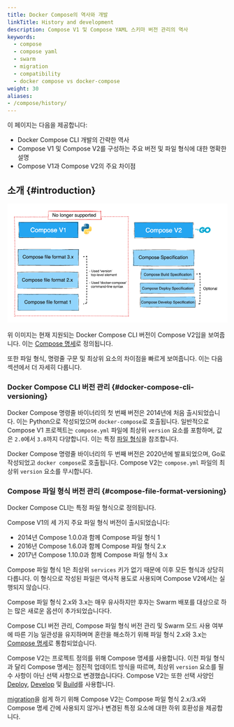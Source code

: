 ```yaml
---
title: Docker Compose의 역사와 개발
linkTitle: History and development
description: Compose V1 및 Compose YAML 스키마 버전 관리의 역사
keywords:
  - compose
  - compose yaml
  - swarm
  - migration
  - compatibility
  - docker compose vs docker-compose
weight: 30
aliases:
- /compose/history/
---
```


이 페이지는 다음을 제공합니다:
 - Docker Compose CLI 개발의 간략한 역사
 - Compose V1 및 Compose V2를 구성하는 주요 버전 및 파일 형식에 대한 명확한 설명
 - Compose V1과 Compose V2의 주요 차이점

## 소개 {#introduction}

![Compose V1과 Compose V2의 주요 차이점을 보여주는 이미지](../images/v1-versus-v2.png)

위 이미지는 현재 지원되는 Docker Compose CLI 버전이 Compose V2임을 보여줍니다. 이는 [Compose 명세](/reference/compose-file/_index.md)로 정의됩니다.

또한 파일 형식, 명령줄 구문 및 최상위 요소의 차이점을 빠르게 보여줍니다. 이는 다음 섹션에서 더 자세히 다룹니다.

### Docker Compose CLI 버전 관리 {#docker-compose-cli-versioning}

Docker Compose 명령줄 바이너리의 첫 번째 버전은 2014년에 처음 출시되었습니다. 이는 Python으로 작성되었으며 `docker-compose`로 호출됩니다.
일반적으로 Compose V1 프로젝트는 `compose.yml` 파일에 최상위 `version` 요소를 포함하며, 값은 `2.0`에서 `3.8`까지 다양합니다. 이는 특정 [파일 형식](#compose-file-format-versioning)을 참조합니다.

Docker Compose 명령줄 바이너리의 두 번째 버전은 2020년에 발표되었으며, Go로 작성되었고 `docker compose`로 호출됩니다.
Compose V2는 `compose.yml` 파일의 최상위 `version` 요소를 무시합니다.

### Compose 파일 형식 버전 관리 {#compose-file-format-versioning}

Docker Compose CLI는 특정 파일 형식으로 정의됩니다.

Compose V1의 세 가지 주요 파일 형식 버전이 출시되었습니다:
- 2014년 Compose 1.0.0과 함께 Compose 파일 형식 1
- 2016년 Compose 1.6.0과 함께 Compose 파일 형식 2.x
- 2017년 Compose 1.10.0과 함께 Compose 파일 형식 3.x

Compose 파일 형식 1은 최상위 `services` 키가 없기 때문에 이후 모든 형식과 상당히 다릅니다.
이 형식으로 작성된 파일은 역사적 용도로 사용되며 Compose V2에서는 실행되지 않습니다.

Compose 파일 형식 2.x와 3.x는 매우 유사하지만 후자는 Swarm 배포를 대상으로 하는 많은 새로운 옵션이 추가되었습니다다.

Compose CLI 버전 관리, Compose 파일 형식 버전 관리 및 Swarm 모드 사용 여부에 따른 기능 일관성을 유지하며며 혼란을 해소하기 위해 파일 형식 2.x와 3.x는 [Compose 명세](/reference/compose-file/_index.md)로 통합되었습니다.

Compose V2는 프로젝트 정의를 위해 Compose 명세를 사용합니다. 이전 파일 형식과 달리 Compose 명세는 점진적 업데이트 방식을 따르며, 최상위 `version` 요소를 필수 사항이 아닌 선택 사항으로 변경했습니다다. Compose V2는 또한 선택 사양인 [Deploy](/reference/compose-file/deploy.md), [Develop](/reference/compose-file/develop.md) 및 [Build](/reference/compose-file/build.md)를 사용합니다.

[migration](/manuals/compose/releases/migrate.md)을 쉽게 하기 위해 Compose V2는 Compose 파일 형식 2.x/3.x와 Compose 명세 간에 사용되지 않거나 변경된 특정 요소에 대한 하위 호환성을 제공합니다.
